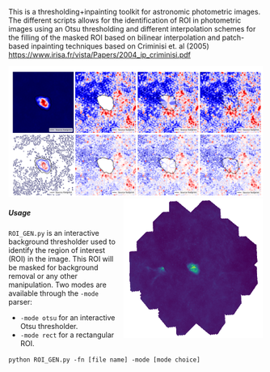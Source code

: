 This is a thresholding+inpainting toolkit for astronomic photometric images. The different scripts allows for the identification of ROI in photometric images using an Otsu thresholding and different interpolation schemes for the filling of the masked ROI based on bilinear interpolation and patch-based inpainting techniques based on Criminisi et. al (2005) https://www.irisa.fr/vista/Papers/2004_ip_criminisi.pdf 

![Comparision](/images/out.jpg)
<img align="right" src="images/ROI_GEN.gif" width="276" height="276">
##### Usage
`ROI_GEN.py` is an interactive background thresholder used to identify the region of interest (ROI) in the image. This ROI will be masked for background removal or any other manipulation. Two modes are available through the `-mode` parser:
  - `-mode otsu` for an interactive Otsu thresholder.
  - `-mode rect` for a rectangular ROI.

`python ROI_GEN.py -fn [file name] -mode [mode choice]`
